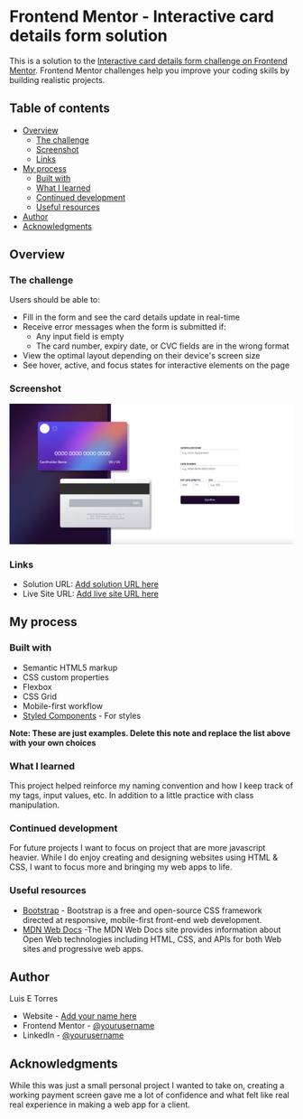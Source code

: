 # Frontend Mentor - Interactive card details form solution

This is a solution to the [Interactive card details form challenge on Frontend Mentor](https://www.frontendmentor.io/challenges/interactive-card-details-form-XpS8cKZDWw). Frontend Mentor challenges help you improve your coding skills by building realistic projects.

## Table of contents

- [Overview](#overview)
  - [The challenge](#the-challenge)
  - [Screenshot](#screenshot)
  - [Links](#links)
- [My process](#my-process)
  - [Built with](#built-with)
  - [What I learned](#what-i-learned)
  - [Continued development](#continued-development)
  - [Useful resources](#useful-resources)
- [Author](#author)
- [Acknowledgments](#acknowledgments)

## Overview

### The challenge

Users should be able to:

- Fill in the form and see the card details update in real-time
- Receive error messages when the form is submitted if:
  - Any input field is empty
  - The card number, expiry date, or CVC fields are in the wrong format
- View the optimal layout depending on their device's screen size
- See hover, active, and focus states for interactive elements on the page

### Screenshot

![Final Result of Interactive Card Project](./finishedResult.png)

### Links

- Solution URL: [Add solution URL here](https://your-solution-url.com)
- Live Site URL: [Add live site URL here](https://your-live-site-url.com)

## My process

### Built with

- Semantic HTML5 markup
- CSS custom properties
- Flexbox
- CSS Grid
- Mobile-first workflow
  <!-- - [React](https://reactjs.org/) - JS library -->
  <!-- - [Next.js](https://nextjs.org/) - React framework -->
- [Styled Components](https://styled-components.com/) - For styles

**Note: These are just examples. Delete this note and replace the list above with your own choices**

### What I learned

This project helped reinforce my naming convention and how I keep track of my tags, input values, etc.
In addition to a little practice with class manipulation.

<!-- If you want more help with writing markdown, we'd recommend checking out [The Markdown Guide](https://www.markdownguide.org/) to learn more. -->

### Continued development

For future projects I want to focus on project that are more javascript heavier. While I do enjoy creating and designing websites using HTML & CSS, I want to focus more and bringing my web apps to life.

### Useful resources

- [Bootstrap](https://getbootstrap.com/) - Bootstrap is a free and open-source CSS framework directed at responsive, mobile-first front-end web development.
- [MDN Web Docs](https://developer.mozilla.org/en-US/) -The MDN Web Docs site provides information about Open Web technologies including HTML, CSS, and APIs for both Web sites and progressive web apps.

## Author

Luis E Torres

- Website - [Add your name here](https://el-torro71.github.io/Personal-Site/)
- Frontend Mentor - [@yourusername](https://www.frontendmentor.io/profile/El-Torro71)
- LinkedIn - [@yourusername](https://www.linkedin.com/in/luis-torres-1706421b0/)

## Acknowledgments

While this was just a small personal project I wanted to take on, creating a working payment screen gave me a lot of confidence and what felt like real real experience in making a web app for a client.
